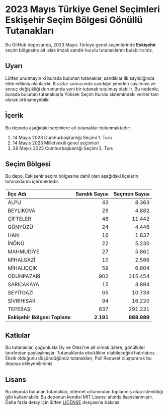 # 2023 Mayıs Türkiye Genel Seçimleri Eskişehir Seçim Bölgesi Gönüllü Tutanakları

Bu GitHub deposunda, 2023 Mayıs Türkiye genel seçimlerinde **Eskişehir** seçim bölgesine ait ıslak imzalı sandık kurulu tutanaklarını bulabilirsiniz.

## Uyarı

Lütfen unutmayın ki burada bulunan tutanaklar, sandıklar ilk sayıldığında elde edilmiş olanlardır. İtirazlar sonucunda sandığın yeniden sayılması ve sonuç değişikliği durumunda yeni bir tutanak tutulmuş olabilir. Bu nedenle, burada bulunan tutanaklarla Yüksek Seçim Kurulu sistemindeki veriler tam olarak örtüşmeyebilir.

## İçerik

Bu depoda aşağıdaki seçimlere ait tutanaklar bulunmaktadır:

1. 14 Mayıs 2023 Cumhurbaşkanlığı Seçimi 1. Turu
2. 14 Mayıs 2023 Milletvekili genel seçimleri
3. 28 Mayıs 2023 Cumhurbaşkanlığı Seçimi 2. Turu

## Seçim Bölgesi

Bu depo, Eskişehir seçim bölgesine dahil olan aşağıdaki ilçelerin tutanaklarını içermektedir:

| İlçe Adı | Sandık Sayısı | Seçmen Sayısı |
| :------- | ------------: | ------------: |
 | ALPU  |           43  |        8.363  | 
 | BEYLİKOVA  |           29  |        4.882  | 
 | ÇİFTELER  |           48  |       11.442  | 
 | GÜNYÜZÜ  |           24  |        4.446  | 
 | HAN  |           16  |        1.837  | 
 | İNÖNÜ  |           22  |        5.230  | 
 | MAHMUDİYE  |           27  |        5.861  | 
 | MİHALGAZİ  |           10  |        2.586  | 
 | MİHALIÇÇIK  |           59  |        6.804  | 
 | ODUNPAZARI  |          902  |      315.454  | 
 | SARICAKAYA  |           15  |        3.894  | 
 | SEYİTGAZİ  |           65  |       10.739  | 
 | SİVRİHİSAR  |           94  |       16.220  | 
 | TEPEBAŞI  |          837  |      291.231  |
| **Eskişehir Bölgesi Toplamı**  |  **2.191**  |  **688.989**  |

## Katkılar

Bu tutanaklar, çoğunlukla Oy ve Ötesi'ne ait olmak üzere, gönüllüler tarafından paylaşılmıştır. Tutanaklarda eksiklikler olabileceğini hatırlatırız. Eksik olduğunu düşündüğünüz tutanakları, Pull Request oluşturarak bu depoya ekleyebilirsiniz.

## Lisans

Bu depoda bulunan tutanaklar, internet ortamından toplanmış olup istenildiği gibi kullanılabilir.
Bu deponun kendisi MIT Lisansı altında lisanslanmıştır. Daha fazla detay için lütfen [LICENSE](LICENSE) dosyasına bakınız.
